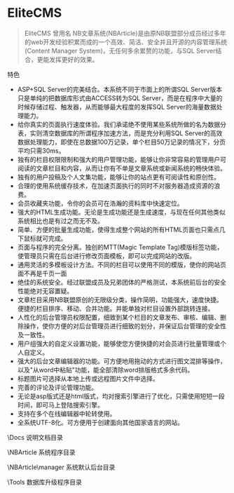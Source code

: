 # EliteCMS

> EliteCMS 曾用名 NB文章系统(NBArticle)是由原NB联盟部分成员经过多年的web开发经验积累而成的一个高效、简洁、安全并且开源的内容管理系统(Content Manager System)，无任何多余累赘的功能，与SQL Server结合，更能发挥更好的效果。

特色
  * ASP+SQL Server的完美结合。本系统不同于市面上的所谓SQL Server版本只是单纯的把数据库形式由ACCESS转为SQL Server，而是在程序中大量的时候存储过程、触发器，从而能够最大程度的发挥SQL Server的海量数据处理能力。
  * 给你真实的页面执行速度体验。我们承诺绝不使用某些系统所做的名为数据分表，实则清空数据库的所谓程序加速方法，而是充分利用SQL Server的高效数据处理能力，即使在总数据100万记录，单个栏目50万记录的情况下，分页平均只需30ms。
  * 独有的栏目权限限制和强大的用户管理功能，能够让你非常容易的管理用户可阅读的文章栏目和内容，从而让你有不单是文章系统或新闻系统的畅快体验。
  * 独有的用户投稿及个人文集功能，能够让你的站点更有可阅读性和原创性。
  * 合理的使用系统缓存技术，在加速页面执行的同时不对服务器造成资源的浪费。
  * 会员收藏夹功能，令你的会员可在浩瀚的资料库中快速定位。
  * 强大的HTML生成功能。无论是生成功能还是生成速度，与现在任何其他类似系统相比也是有过之而无不及。
  * 简单、方便的批量生成功能，使得生成整个网站的所有HTML页面也只需点几下鼠标就可完成。
  * 页面与程序的完全分离。独创的MTT(Magic Template Tag)模版标签功能，使管理员只需在后台进行修改页面模板，即可以完成网站的改版。
  * 通用灵活的多模板设计方法。不同的栏目可以使用不同的模版，使你的网站页面不再是千页一面
  * 绝佳的系统安全。经过联盟成员及兄弟团体的严格测试，本系统前后台的安全性能绝对无容置疑。
  * 文章栏目采用NB联盟原创的无限级分类，操作简明，功能强大，速度快捷。便捷的栏目排序、移动、合并功能。并能单独对栏目设置外部跳转连接。
  * 人性化的后台管理员权限配置，细致到某个栏目的文章发布、审核、编辑、删除操作，使你方便的对后台管理员进行细致的划分，并保证后台管理的安全性及一致性。
  * 用户组强大的自定义设置功能，能够使您方便快捷的对会员进行批量管理或个人自定义。
  * 强大的后台文章编辑器的功能。可方便地用拖动的方式进行图文混排等操作，以及"从word中粘贴"功能，能全部清除word排版格式多余代码。
  * 标题图片可选择从本地上传或远程图片文件中选择。
  * 完善的评论及评论管理功能。
  * 无论是asp版式还是html版式，均对搜索引擎进行了优化，只需使用短短一段时间，即可马上登陆搜索引擎。
  * 支持在多个在线编辑器中轮转使用。
  * 全系统UTF-8化。可方便用于创建面向其他国家语言的网站。

\Docs			说明文档目录

\NBArticle		系统程序目录

\NBArticle\manager	系统默认后台目录

\Tools			数据库升级程序目录